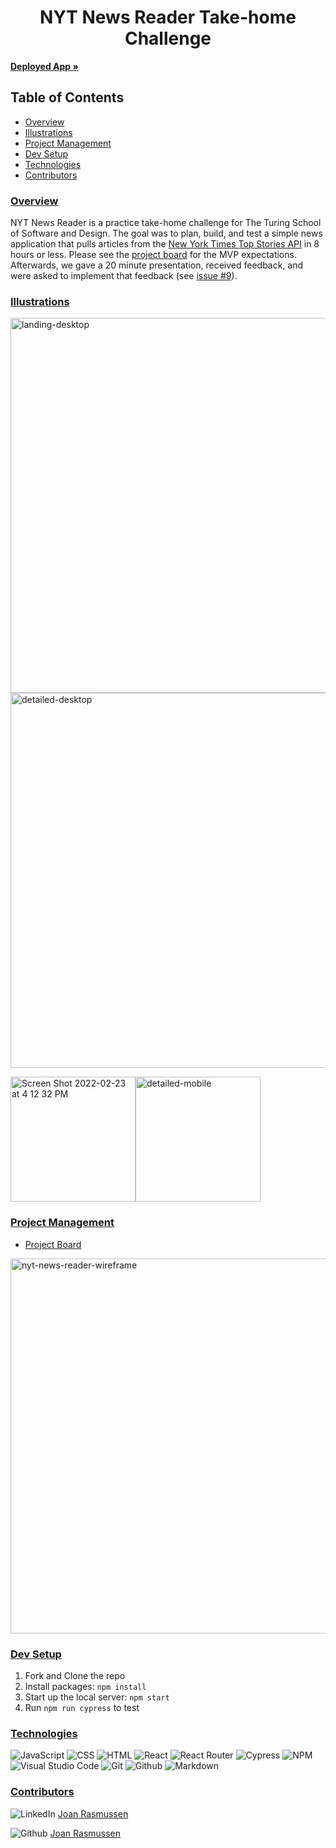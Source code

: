 <h1 align="center">
NYT News Reader Take-home Challenge
</h1>  

<a href="https://raz-joan.github.io/take-home-nyt-news-reader/"><strong>Deployed App »</strong></a>  

## Table of Contents
- [Overview](#overview)
- [Illustrations](#illustrations)
- [Project Management](#project-management)
- [Dev Setup](#dev-setup)
- [Technologies](#technologies)
- [Contributors](#contributors)

### <ins>Overview</ins>

NYT News Reader is a practice take-home challenge for The Turing School of Software and Design. The goal was to plan, build, and test a simple news application that pulls articles from the [New York Times Top Stories API](https://developer.nytimes.com/docs/top-stories-product/1/overview) in 8 hours or less. Please see the [project board](https://github.com/raz-joan/take-home-nyt-news-reader/projects/1) for the MVP expectations. Afterwards, we gave a 20 minute presentation, received feedback, and were asked to implement that feedback (see [issue #9](https://github.com/raz-joan/take-home-nyt-news-reader/issues/9)).   

### <ins>Illustrations</ins>

<img width="600" alt="landing-desktop" src="https://user-images.githubusercontent.com/80644408/155424989-19aa5b40-bb27-4f2c-8b7f-7cc02a193c2b.png">  

<img width="600" alt="detailed-desktop" src="https://user-images.githubusercontent.com/80644408/155424999-fdd20b23-ff29-4b8f-a175-ae88786aab5d.png">

<img width="200" alt="Screen Shot 2022-02-23 at 4 12 32 PM" src="https://user-images.githubusercontent.com/80644408/155425259-236762f2-68a9-4316-95e3-7cb3b8f4362c.png"><img width="200" alt="detailed-mobile" src="https://user-images.githubusercontent.com/80644408/155425036-c037f418-620d-45ba-b7e0-8904fb197d01.png">

### <ins>Project Management</ins>

- [Project Board](https://github.com/raz-joan/take-home-nyt-news-reader/projects/1)  

<img width="600" alt="nyt-news-reader-wireframe" src="https://user-images.githubusercontent.com/80644408/155425371-9383d162-ab9f-4721-ab6d-b60e524fac4c.png">

### <ins>Dev Setup</ins>

1. Fork and Clone the repo
2. Install packages: `npm install`
3. Start up the local server: `npm start`
4. Run `npm run cypress` to test

### <ins>Technologies</ins>

![JavaScript][JavaScript-img]
![CSS][CSS3-img]
![HTML][HTML5-img]
![React][React-img]
![React Router](https://img.shields.io/badge/React_Router-CA4245?style=for-the-badge&logo=react-router&logoColor=white)
![Cypress](https://img.shields.io/badge/-cypress-%23E5E5E5?style=for-the-badge&logo=cypress&logoColor=058a5e)
![NPM](https://img.shields.io/badge/NPM-%23000000.svg?style=for-the-badge&logo=npm&logoColor=white)
![Visual Studio Code](https://img.shields.io/badge/Visual%20Studio%20Code-0078d7.svg?style=for-the-badge&logo=visual-studio-code&logoColor=white)
![Git][Git-img]
![Github][GitHub-img]
![Markdown][Markdown-img]

### <ins>Contributors</ins>
![LinkedIn][LinkedIn-img] [Joan Rasmussen](https://www.linkedin.com/in/joan-elaine-rasmussen/)

![Github][Github-img] [Joan Rasmussen](https://github.com/raz-joan)

<!-- Markdown link & img dfn's -->

<!-- #### Development -->
[Atom-img]: https://img.shields.io/badge/Atom-66595C.svg?&style=flaste&logo=atom&logoColor=white
[Bootstrap-img]: https://img.shields.io/badge/Bootstrap-563D7C?style=for-the-badge&logo=bootstrap&logoColor=white
[Figaro-img]: https://img.shields.io/badge/figaro-b81818.svg?&style=flaste&logo=rubygems&logoColor=white
[Git-img]: https://img.shields.io/badge/Git-F05032.svg?&style=flaste&logo=git&logoColor=white
[GitHub-img]: https://img.shields.io/badge/-GitHub-181717?style=flat&logo=github
[GraphQL-img]: https://img.shields.io/badge/-GraphQL-E10098?style=flat&logo=graphql&logoColor=light-pink
[ApolloClient-img]: https://img.shields.io/static/v1?label=&logo=apollographql&message=ApolloClient&color=311C87
[Markdown-img]: https://img.shields.io/badge/Markdown-000000.svg??style=for-the-badge&logo=markdown&logoColor=white
[PostgreSQL-img]: https://img.shields.io/badge/PostgreSQL-4169E1.svg?&style=flaste&logo=postgresql&logoColor=white
[Postman-img]: https://img.shields.io/badge/Postman-FF6C37?style=flat&logo=postman&logoColor=red
[React-img]: https://badges.aleen42.com/src/react.svg
[Rubocop-img]: https://img.shields.io/badge/rubocop-b81818.svg?&style=flaste&logo=rubygems&logoColor=white
[Ruby on Rails-img]: https://img.shields.io/badge/Ruby%20On%20Rails-b81818.svg?&style=flat&logo=rubyonrails&logoColor=white

<!-- #### Languages -->
[ActiveRecord-img]: https://img.shields.io/badge/ActiveRecord-CC0000.svg?&style=flaste&logo=rubyonrails&logoColor=white
[CSS3-img]: https://img.shields.io/badge/CSS3-1572B6.svg?&style=flaste&logo=css3&logoColor=white
[HTML5-img]: https://img.shields.io/badge/HTML5-0EB201.svg?&style=flaste&logo=html5&logoColor=white
[Ruby-img]: https://img.shields.io/badge/Ruby-CC0000.svg?&style=flaste&logo=ruby&logoColor=white
[JavaScript-img]: https://badges.aleen42.com/src/javascript.svg

<!-- #### Deployment -->
[Heroku-img]: https://img.shields.io/badge/Heroku-430098.svg?&style=flaste&logo=heroku&logoColor=white
[Circle CI-img]: https://img.shields.io/badge/-CircleCi-brightgreen.svg?logo=LOGO
[Faraday-img]: https://img.shields.io/badge/faraday-b81818.svg?&style=flaste&logo=rubygems&logoColor=white

<!-- #### Testing -->
[Capybara-img]: https://img.shields.io/badge/capybara-b81818.svg?&style=flaste&logo=rubygems&logoColor=white
[Launchy-img]: https://img.shields.io/badge/launchy-b81818.svg?&style=flaste&logo=rubygems&logoColor=white
[Pry-img]: https://img.shields.io/badge/pry-b81818.svg?&style=flaste&logo=rubygems&logoColor=white
[RSPEC-img]: https://img.shields.io/badge/rspec-b81818.svg?&style=flaste&logo=rubygems&logoColor=white
[Shoulda Matchers-img]: https://img.shields.io/badge/shoulda--matchers-b81818.svg?&style=flaste&logo=rubygems&logoColor=white
[Simplecov-img]: https://img.shields.io/badge/simplecov-b81818.svg?&style=flaste&logo=rubygems&logoColor=white
[VCR-img]: https://img.shields.io/badge/vcr-b81818.svg?&style=flaste&logo=rubygems&logoColor=white
[Webmock-img]: https://img.shields.io/badge/webmock-b81818.svg?&style=flaste&logo=rubygems&logoColor=white

<!-- #### Development Principles -->
[OOP-img]: https://img.shields.io/badge/OOP-b81818.svg?&style=flaste&logo=OOP&logoColor=white
[TDD-img]: https://img.shields.io/badge/TDD-b87818.svg?&style=flaste&logo=TDD&logoColor=white
[MVC-img]: https://img.shields.io/badge/MVC-b8b018.svg?&style=flaste&logo=MVC&logoColor=white
[REST-img]: https://img.shields.io/badge/REST-33b818.svg?&style=flaste&logo=REST&logoColor=white

<!-- ### <ins>Contributors</ins> -->
[LinkedIn-img]: https://img.shields.io/badge/LinkedIn-0077B5.svg??style=for-the-badge&logo=linkedin&logoColor=white
